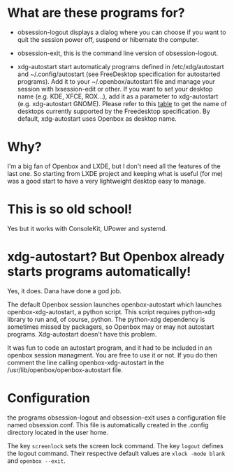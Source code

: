 # What are these programs for?

  * obsession-logout displays a dialog where you can choose if you want
    to quit the session power off, suspend or hibernate the computer.

  * obsession-exit, this is the command line version of obsession-logout.

  * xdg-autostart start automaticaly programs defined in /etc/xdg/autostart
    and ~/.config/autostart (see FreeDesktop specification for autostarted
    programs). Add it to your ~/.openbox/autostart file and manage your
    session with lxsession-edit or other. If you want to set your desktop
    name (e.g. KDE, XFCE, ROX...), add it as a parameter to xdg-autostart
    (e.g. xdg-autostart GNOME). Please refer to this [table](http://standards.freedesktop.org/menu-spec/latest/apb.html) to get
    the name of desktops currently supported by the Freedesktop specification.
    By default, xdg-autostart uses Openbox as desktop name.

# Why?

I'm a big fan of Openbox and LXDE, but I don't need all the features of the
last one. So starting from LXDE project and keeping what is useful (for me)
was a good start to have a very lightweight desktop easy to manage.

# This is so old school!

Yes but it works with ConsoleKit, UPower and systemd.

# xdg-autostart? But Openbox already starts programs automatically!

Yes, it does. Dana have done a god job.

The default Openbox session launches openbox-autostart which launches
openbox-xdg-autostart, a python script. This script requires python-xdg
library to run and, of course, python. The python-xdg dependency is
sometimes missed by packagers, so Openbox may or may not autostart
programs. Xdg-autostart doesn't have this problem.

It was fun to code an autostart program, and it had to be included in
an openbox session managment. You are free to use it or not. If you do
then comment the line calling openbox-xdg-autostart in the
/usr/lib/openbox/openbox-autostart file.

# Configuration

the programs obsession-logout and obsession-exit uses a configuration file
named obsession.conf. This file is automatically created in the .config
directory located in the user home.

The key `screenlock` sets the screen lock command. The key `logout` defines
the logout command. Their respective default values are `xlock -mode blank`
and `openbox --exit`.


